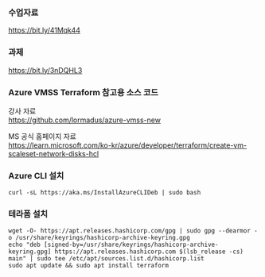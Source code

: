 
### 수업자료 ###
https://bit.ly/41Mqk44


### 과제 ###
https://bit.ly/3nDQHL3


### Azure VMSS Terraform 참고용 소스 코드 ###
강사 자료<br>
https://github.com/lormadus/azure-vmss-new

MS 공식 홈페이지 자료 <br>
https://learn.microsoft.com/ko-kr/azure/developer/terraform/create-vm-scaleset-network-disks-hcl


### Azure CLI 설치 ###
```
curl -sL https://aka.ms/InstallAzureCLIDeb | sudo bash
```

### 테라폼 설치 ###
```
wget -O- https://apt.releases.hashicorp.com/gpg | sudo gpg --dearmor -o /usr/share/keyrings/hashicorp-archive-keyring.gpg
echo "deb [signed-by=/usr/share/keyrings/hashicorp-archive-keyring.gpg] https://apt.releases.hashicorp.com $(lsb_release -cs) main" | sudo tee /etc/apt/sources.list.d/hashicorp.list
sudo apt update && sudo apt install terraform
```
